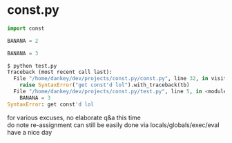 # const.py
```py
import const

BANANA = 2

BANANA = 3
```

```python
$ python test.py
Traceback (most recent call last):
  File "/home/dankey/dev/projects/const.py/const.py", line 32, in visit_Assign
    raise SyntaxError("get const'd lol").with_traceback(tb)
  File "/home/dankey/dev/projects/const.py/test.py", line 5, in <module>
    BANANA = 3
SyntaxError: get const'd lol
```
for various excuses, no elaborate q&a this time\
do note re-assignment can still be easily done via locals/globals/exec/eval\
have a nice day
